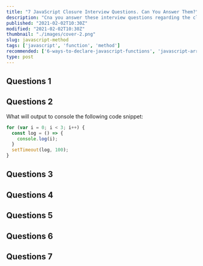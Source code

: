 ```yaml
---
title: "7 JavaScript Closure Interview Questions. Can You Answer Them?"
description: "Cna you answer these interview questions regarding the closure concept in JavaScript?"
published: "2021-02-02T10:30Z"
modified: "2021-02-02T10:30Z"
thumbnail: "./images/cover-2.png"
slug: javascript-method
tags: ['javascript', 'function', 'method']
recommended: ['6-ways-to-declare-javascript-functions', 'javascript-arrow-functions']
type: post
---
```


## Questions 1



## Questions 2

What will output to console the following code snippet:

```javascript
for (var i = 0; i < 3; i++) {
  const log = () => {
    console.log(i);
  }
  setTimeout(log, 100);
}
```

## Questions 3
## Questions 4
## Questions 5
## Questions 6
## Questions 7

